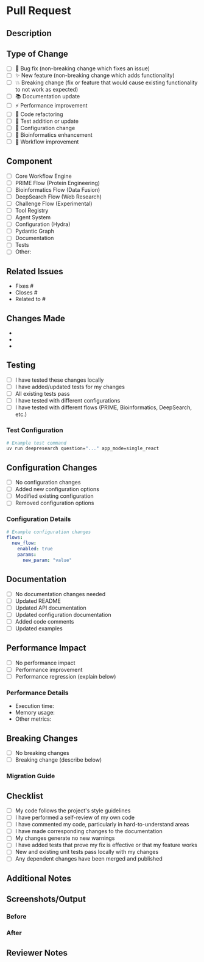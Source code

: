# Pull Request

## Description
<!-- Provide a brief description of the changes in this PR -->

## Type of Change
<!-- Mark the relevant option with an "x" -->
- [ ] 🐛 Bug fix (non-breaking change which fixes an issue)
- [ ] ✨ New feature (non-breaking change which adds functionality)
- [ ] 💥 Breaking change (fix or feature that would cause existing functionality to not work as expected)
- [ ] 📚 Documentation update
- [ ] ⚡ Performance improvement
- [ ] 🧹 Code refactoring
- [ ] 🧪 Test addition or update
- [ ] 🔧 Configuration change
- [ ] 🧬 Bioinformatics enhancement
- [ ] 🔄 Workflow improvement

## Component
<!-- Mark the relevant components with an "x" -->
- [ ] Core Workflow Engine
- [ ] PRIME Flow (Protein Engineering)
- [ ] Bioinformatics Flow (Data Fusion)
- [ ] DeepSearch Flow (Web Research)
- [ ] Challenge Flow (Experimental)
- [ ] Tool Registry
- [ ] Agent System
- [ ] Configuration (Hydra)
- [ ] Pydantic Graph
- [ ] Documentation
- [ ] Tests
- [ ] Other: <!-- specify -->

## Related Issues
<!-- Link to related issues using "Fixes #123" or "Closes #123" -->
- Fixes #
- Closes #
- Related to #

## Changes Made
<!-- Provide a detailed list of changes -->
- 
- 
- 

## Testing
<!-- Describe the testing you've done -->
- [ ] I have tested these changes locally
- [ ] I have added/updated tests for my changes
- [ ] All existing tests pass
- [ ] I have tested with different configurations
- [ ] I have tested with different flows (PRIME, Bioinformatics, DeepSearch, etc.)

### Test Configuration
<!-- If applicable, describe the test configuration used -->
```bash
# Example test command
uv run deepresearch question="..." app_mode=single_react
```

## Configuration Changes
<!-- If this PR includes configuration changes, describe them -->
- [ ] No configuration changes
- [ ] Added new configuration options
- [ ] Modified existing configuration
- [ ] Removed configuration options

### Configuration Details
<!-- If applicable, describe the configuration changes -->
```yaml
# Example configuration changes
flows:
  new_flow:
    enabled: true
    params:
      new_param: "value"
```

## Documentation
<!-- Describe any documentation updates -->
- [ ] No documentation changes needed
- [ ] Updated README
- [ ] Updated API documentation
- [ ] Updated configuration documentation
- [ ] Added code comments
- [ ] Updated examples

## Performance Impact
<!-- Describe any performance implications -->
- [ ] No performance impact
- [ ] Performance improvement
- [ ] Performance regression (explain below)

### Performance Details
<!-- If applicable, provide performance details -->
- Execution time: 
- Memory usage: 
- Other metrics: 

## Breaking Changes
<!-- If this is a breaking change, describe what breaks and how to migrate -->
- [ ] No breaking changes
- [ ] Breaking change (describe below)

### Migration Guide
<!-- If applicable, provide migration instructions -->

## Checklist
<!-- Mark completed items with an "x" -->
- [ ] My code follows the project's style guidelines
- [ ] I have performed a self-review of my own code
- [ ] I have commented my code, particularly in hard-to-understand areas
- [ ] I have made corresponding changes to the documentation
- [ ] My changes generate no new warnings
- [ ] I have added tests that prove my fix is effective or that my feature works
- [ ] New and existing unit tests pass locally with my changes
- [ ] Any dependent changes have been merged and published

## Additional Notes
<!-- Add any additional notes, concerns, or context for reviewers -->

## Screenshots/Output
<!-- If applicable, add screenshots or example output -->

### Before
<!-- If applicable, show what it looked like before -->

### After
<!-- If applicable, show what it looks like after -->

## Reviewer Notes
<!-- Any specific areas you'd like reviewers to focus on -->


